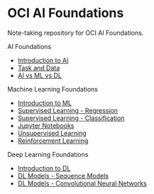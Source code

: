 # OCI AI Foundations

Note-taking repository for OCI AI Foundations.

AI Foundations

- [Introduction to AI](./docs/introduction_to_ai.md)
- [Task and Data](./docs/task_and_data.md)
- [AI vs ML vs DL](./docs/ai_ml_dl.md)

Machine Learning Foundations

- [Introduction to ML](./docs/introduction_to_ml.md)
- [Supervised Learning - Regression](./docs/regression.md)
- [Supervised Learning - Classification](./docs/classification.md)
- [Jupyter Notebooks](./docs/jupyter_notebooks.md)
- [Unsupervised Learning](./docs/unsupervised_learning.md)
- [Reinforcement Learning](./docs/reinforcement_learning.md)

Deep Learning Foundations

- [Introduction to DL](./docs/introduction_to_dl.md)
- [DL Models - Sequence Models](./docs/sequence_models.md)
- [DL Models - Convolutional Neural Networks](./docs/sequence_models.md)